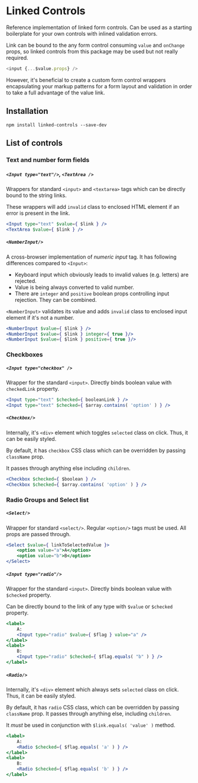 # Linked Controls

Reference implementation of linked form controls. Can be used as a starting boilerplate for
your own controls with inlined validation errors.

Link can be bound to the any form control consuming `value` and `onChange` props, so linked controls from this package may be used but not really required.

```javascript
<input {...$value.props} />
```

However, it's beneficial to create a custom form control wrappers encapsulating your markup patterns for a form layout and validation in order to take a full advantage of the value link.

## Installation

    npm install linked-controls --save-dev

## List of controls

### Text and number form fields 

##### `<Input type="text"/>`, `<TextArea />` 

Wrappers for standard `<input>` and `<textarea>` tags which can be directly bound to the string links.

These wrappers will add `invalid` class to enclosed HTML element if an error is present in the link.

```jsx
<Input type="text" $value={ $link } />
<TextArea $value={ $link } />
```

##### `<NumberInput/>`

A cross-browser implementation of *numeric input* tag. It has following differences compared to `<Input>`:

- Keyboard input which obviously leads to invalid values (e.g. letters) are rejected.
- Value is being always converted to valid number.
- There are `integer` and `positive` boolean props controlling input rejection. They can be combined.

`<NumberInput>` validates its value and adds `invalid` class to enclosed input element if it's not a number.

```jsx
<NumberInput $value={ $link } />
<NumberInput $value={ $link } integer={ true }/>
<NumberInput $value={ $link } positive={ true }/>
```

### Checkboxes

##### `<Input type="checkbox" />`

Wrapper for the standard `<input>`. Directly binds boolean value with `checkedLink` property.

```jsx
<Input type="text" $checked={ booleanLink } />
<Input type="text" $checked={ $array.contains( 'option' ) } />
```

##### `<Checkbox/>`

Internally, it's `<div>` element which toggles `selected` class on click.
Thus, it can be easily styled.

By default, it has `checkbox` CSS class which can be overridden by passing `className` prop.

It passes through anything else including `children`.
 
```jsx
<Checkbox $checked={ $boolean } />
<Checkbox $checked={ $array.contains( 'option' ) } />
```

### Radio Groups and Select list

##### `<Select/>`

Wrapper for standard `<select/>`. Regular `<option/>` tags must be used. All props are passed through.

```jsx
<Select $value={ linkToSelectedValue }>
    <option value="a">A</option>
    <option value="b">B</option>
</Select>
```

##### `<Input type="radio"/>`
      
Wrapper for the standard `<input>`. Directly binds boolean value with `$checked` property.

Can be directly bound to the link of any type with `$value` or `$checked` property.

```jsx
<label>
    A:
    <Input type="radio" $value={ $flag } value="a" />
</label>
<label>
    B:
    <Input type="radio" $checked={ $flag.equals( "b" ) } />
</label>
```

##### `<Radio/>`

Internally, it's `<div>` element which always sets `selected` class on click. Thus,
it can be easily styled. 

By default, it has `radio` CSS class, which can be overridden by passing `className` prop.
It passes through anything else, including `children`.

It *must* be used in conjunction with `$link.equals( 'value' )` method.

```jsx
<label>
    A:
    <Radio $checked={ $flag.equals( 'a' ) } />
</label>
<label>
    B:
    <Radio $checked={ $flag.equals( 'b' ) } />
</label>
```
